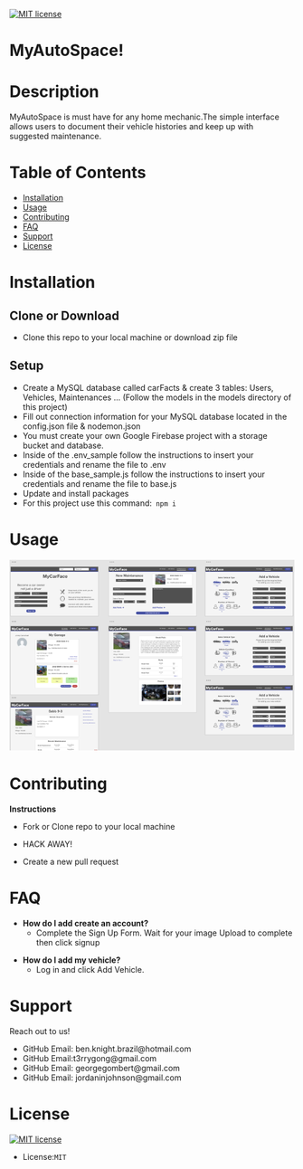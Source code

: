 <p><a href="https://lbesson.mit-license.org/"><img src="https://img.shields.io/badge/License-MIT-blue.svg" alt="MIT license"></a></p>

<h1>MyAutoSpace!</h1>

<h1>Description</h1>

MyAutoSpace is must have for any home mechanic.The simple interface allows users to document their vehicle histories and keep up with suggested maintenance. 
<h1>Table of Contents</h1>

<ul>
<li><a href="#installation">Installation</a></li>
<li><a href="#usage">Usage</a></li>
<li><a href="#contributing">Contributing</a></li>
<li><a href="#faq">FAQ</a></li>
<li><a href="#support">Support</a></li>
<li><a href="#license">License</a></li>
</ul>

<h1>Installation</h1>
<h2>Clone or Download</h2>
<ul>
<li>Clone this repo to your local machine or download zip file</li>
</ul>
<h2>Setup</h2>
<ul>

<li>Create a MySQL database called carFacts & create 3 tables: Users, Vehicles, Maintenances ... (Follow the models in the models directory of this project)</li>
<li>Fill out connection information for your MySQL database located in the config.json file & nodemon.json</li>
<li>You must create your own Google Firebase project with a storage bucket and database.</li>
<li>Inside of the .env_sample follow the instructions to insert your credentials and rename the file to .env</li>
<li>Inside of the base_sample.js follow the instructions to insert your credentials and rename the file to base.js</li>
<li>Update and install packages</li>
<li>For this project use this command:<code> npm i </code></li>
</ul>

<h1>Usage</h1>

![img](./client/public/images/adobexd.png)

<h1>Contributing</h1>

<p><strong>Instructions</strong></p>
<ul>
<li>
<p>Fork or Clone repo to your local machine</p>
</li>
<li>
<p>HACK AWAY!</p>
</li>
<li>
<p>Create a new pull request</p>
</li>
</ul>

<h1>FAQ</h1>

<ul>
<li><strong>How do I add create an account?</strong>
<ul>
<li>Complete the Sign Up Form. Wait for your image Upload to complete then click signup </li>
</ul>
</ul>

<ul>
<li><strong>How do I add my vehicle?</strong>
<ul>
<li>Log in and click Add Vehicle. </li>
</ul>
</ul>


<h1>Support</h1>

Reach out to us! 
<ul>
<li>GitHub Email: ben.knight.brazil@hotmail.com</li>
<li>GitHub Email:t3rrygong@gmail.com</li>
<li>GitHub Email: georgegombert@gmail.com</li>
<li>GitHub Email: jordaninjohnson@gmail.com</li>
</ul>

<h1>License</h1>

<p><a href="https://lbesson.mit-license.org/"><img src="https://img.shields.io/badge/License-MIT-blue.svg" alt="MIT license"></a></p>

<ul>
<li>License:<code>MIT</code></li>
</ul>

